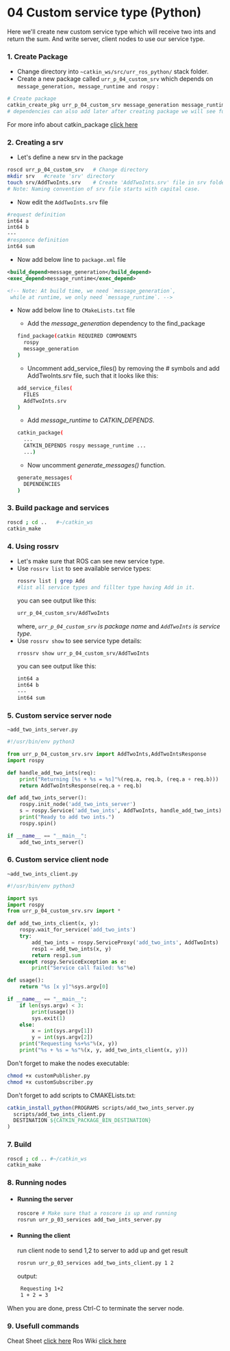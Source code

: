 # 04 Custom service type (Python)
Here we'll create new custom service type which will receive two ints and return the sum. And write server, client nodes to use our service type.

### 1. Create Package
- Change directory into `~catkin_ws/src/urr_ros_python/` stack folder.
- Create a new package called `urr_p_04_custom_srv` which depends on `message_generation, message_runtime and rospy` :
```bash
# Create package
catkin_create_pkg urr_p_04_custom_srv message_generation message_runtime rospy
# dependencies can also add later after creating package we will see further
```
For more info about catkin_package [click here](http://wiki.ros.org/ROS/Tutorials/CreatingPackage)


### 2. Creating a srv
-  Let's define a new srv in the package
```bash
roscd urr_p_04_custom_srv   # Change directory
mkdir srv   #create 'srv' directory
touch srv/AddTwoInts.srv    # Create 'AddTwoInts.srv' file in srv folder
# Note: Naming convention of srv file starts with capital case.
```

- Now edit the `AddTwoInts.srv` file
```bash
#request definition
int64 a
int64 b
---
#responce definition
int64 sum
```
- Now add below line to `package.xml`  file
```xml
<build_depend>message_generation</build_depend>
<exec_depend>message_runtime</exec_depend>

<!-- Note: At build time, we need `message_generation`,
 while at runtime, we only need `message_runtime`. -->
```

- Now add below line to `CMakeLists.txt`  file
  - Add the *message_generation* dependency to the find_package 
  ```bash
  find_package(catkin REQUIRED COMPONENTS
    rospy
    message_generation
  )
  ```
 
  - Uncomment add_service_files() by removing the # symbols and add AddTwoInts.srv file, such that it looks like this:
  ```bash
  add_service_files(
    FILES
    AddTwoInts.srv
  )
  ```
   - Add *message_runtime* to *CATKIN_DEPENDS*.
  ```bash
  catkin_package(
    ...
    CATKIN_DEPENDS rospy message_runtime ...
    ...)
  ```
  - Now uncomment *generate_messages()* function.
  ```bash
  generate_messages(
    DEPENDENCIES
  )
  ```

### 3. Build package and services
```bash
roscd ; cd ..   #~/catkin_ws
catkin_make
```
### 4. Using rossrv
- Let's make sure that ROS can see new service type.
- Use `rossrv list` to see available service types:
  ```bash
  rossrv list | grep Add 
  #list all service types and fillter type having Add in it.
  ```
  you can see output like this:
  ```bash
  urr_p_04_custom_srv/AddTwoInts
  ````
  where, *`urr_p_04_custom_srv` is package name* and *`AddTwoInts` is service type.*
- Use `rossrv show` to see service type details:
  ```bash
  rrossrv show urr_p_04_custom_srv/AddTwoInts
  ```
  you can see output like this:
  ```bash
  int64 a
  int64 b
  ---
  int64 sum
  ````

### 5. Custom service server node
`~add_two_ints_server.py`
```python
#!/usr/bin/env python3

from urr_p_04_custom_srv.srv import AddTwoInts,AddTwoIntsResponse
import rospy

def handle_add_two_ints(req):
    print("Returning [%s + %s = %s]"%(req.a, req.b, (req.a + req.b)))
    return AddTwoIntsResponse(req.a + req.b)

def add_two_ints_server():
    rospy.init_node('add_two_ints_server')
    s = rospy.Service('add_two_ints', AddTwoInts, handle_add_two_ints)
    print("Ready to add two ints.")
    rospy.spin()

if __name__ == "__main__":
    add_two_ints_server()
```
### 6. Custom service client node
`~add_two_ints_client.py`
```python
#!/usr/bin/env python3

import sys
import rospy
from urr_p_04_custom_srv.srv import *

def add_two_ints_client(x, y):
    rospy.wait_for_service('add_two_ints')
    try:
        add_two_ints = rospy.ServiceProxy('add_two_ints', AddTwoInts)
        resp1 = add_two_ints(x, y)
        return resp1.sum
    except rospy.ServiceException as e:
        print("Service call failed: %s"%e)

def usage():
    return "%s [x y]"%sys.argv[0]

if __name__ == "__main__":
    if len(sys.argv) < 3:
        print(usage())
        sys.exit(1)
    else:
        x = int(sys.argv[1])
        y = int(sys.argv[2])
    print("Requesting %s+%s"%(x, y))
    print("%s + %s = %s"%(x, y, add_two_ints_client(x, y)))
```
Don't forget to make the nodes executable:

 ```bash
 chmod +x customPublisher.py
 chmod +x customSubscriber.py
 ```
Don't forget to add scripts to CMAKELists.txt:
```cmake
catkin_install_python(PROGRAMS scripts/add_two_ints_server.py 
  scripts/add_two_ints_client.py
  DESTINATION ${CATKIN_PACKAGE_BIN_DESTINATION}
)
```
### 7. Build
```bash
roscd ; cd .. #~/catkin_ws
catkin_make
```
### 8. Running nodes
- ####  Running the server
   
    ```bash
    roscore # Make sure that a roscore is up and running
    rosrun urr_p_03_services add_two_ints_server.py
    ```
  
- ####  Running the client
   run client node to send 1,2 to server to add up and get result
   ```bash
   rosrun urr_p_03_services add_two_ints_client.py 1 2
   ```
    output:
   ```bash
    Requesting 1+2
    1 + 2 = 3
   ```

When you are done, press Ctrl-C to terminate  the server node.


### 9. Usefull commands
Cheat Sheet [click here](https://gitlab.com/UnrealRobotics/urr_ros_python/-/blob/main/docs/ROScheatsheet.pdf)
Ros Wiki [click here](http://wiki.ros.org/ROS/CommandLineTools)